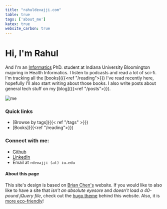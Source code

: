 ```yaml
---
title: "rahuldevajji.com"
table: true
tags: ['about_me']
katex: true
website_carbon: true
---
```



# Hi, I'm Rahul
And I'm an [Informatics](https://informatics.indiana.edu/index.html) PhD. student at Indiana University Bloomington majoring in Health Informatics.
I listen to podcasts and read a lot of sci-fi. I'm tracking all the [books]({{<ref "/reading">}}) I've read recently here, hopefully I'll also start writing about those books.
I also write posts about general tech stuff on my [blog]({{<ref "/posts">}}).

![me](profile-picture.jpg)


### Quick links
- [Browse by tags]({{< ref "/tags" >}})
- [Books]({{<ref "/reading">}})

###  Connect with me:

- [Github](https://github.com/rahul0598)
- [LinkedIn](https://linkedin.com/in/rahul-devajji)
- Email at `rdevajji (at) iu.edu`


#### About this page
This site's design is based on [Brian Chen's](https://chenbrian.ca/) website. 
If you would like to also like to have a site that *isn't an absolute eyesore* and *doesn't load a 40-pound jQuery file*, check out the [hugo theme](https://github.com/ihasdapie/bettermotherfuckinghugowebsite/) behind this website. 
Also, it is [more eco-friendly](https://www.websitecarbon.com/website/chenbrian-ca/)!






